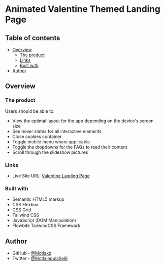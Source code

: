 # Animated Valentine Themed Landing Page

## Table of contents

- [Overview](#overview)
  - [The product](#the-product)
  - [Links](#links)
  - [Built with](#built-with)
- [Author](#author)

## Overview

### The product

Users should be able to:

- View the optimal layout for the app depending on the device's screen size
- See hover states for all interactive elements
- Close cookies container
- Toggle mobile menu where applicable
- Toggle the dropdowns for the FAQs to read their content
- Scroll through the slideshow pictures

### Links

- Live Site URL: [Valentine Landing Page](https://motlakz.github.io/valentine-landing-page/)

### Built with

- Semantic HTML5 markup
- CSS Flexbox
- CSS Grid
- Tailwind CSS
- JavaScript (DOM Manipulation)
- Flowbite TailwindCSS Framework

## Author

- GitHub - [@Motlakz](https://www.github.com/Motlakz)
- Twitter - [@MotlalepulaSel6](https://www.twitter.com/MotlalepulaSel6)
